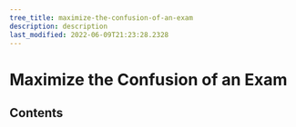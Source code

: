 ```yaml
---
tree_title: maximize-the-confusion-of-an-exam
description: description
last_modified: 2022-06-09T21:23:28.2328
---
```


# Maximize the Confusion of an Exam

## Contents
